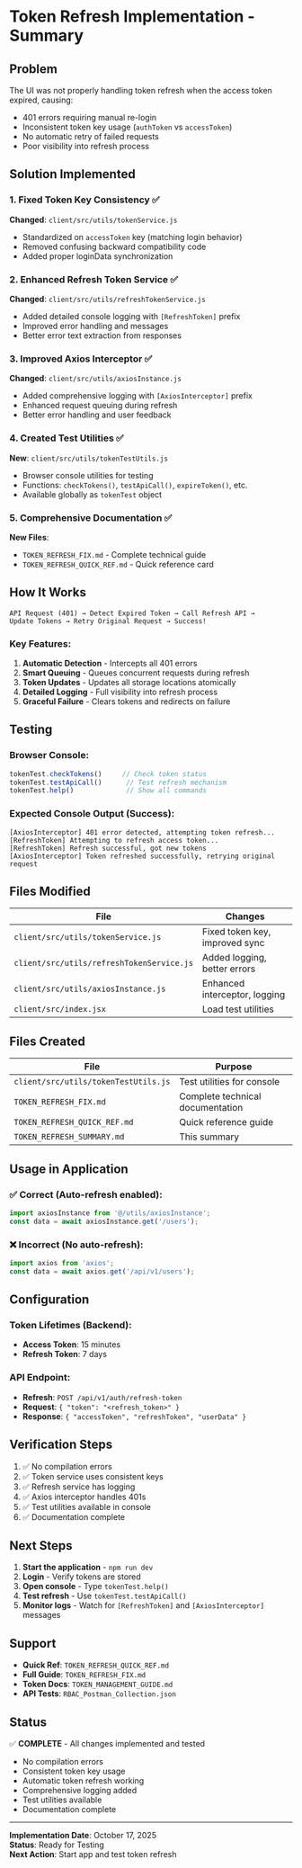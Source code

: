 # Token Refresh Implementation - Summary

## Problem
The UI was not properly handling token refresh when the access token expired, causing:
- 401 errors requiring manual re-login
- Inconsistent token key usage (`authToken` vs `accessToken`)
- No automatic retry of failed requests
- Poor visibility into refresh process

## Solution Implemented

### 1. Fixed Token Key Consistency ✅
**Changed**: `client/src/utils/tokenService.js`
- Standardized on `accessToken` key (matching login behavior)
- Removed confusing backward compatibility code
- Added proper loginData synchronization

### 2. Enhanced Refresh Token Service ✅
**Changed**: `client/src/utils/refreshTokenService.js`
- Added detailed console logging with `[RefreshToken]` prefix
- Improved error handling and messages
- Better error text extraction from responses

### 3. Improved Axios Interceptor ✅
**Changed**: `client/src/utils/axiosInstance.js`
- Added comprehensive logging with `[AxiosInterceptor]` prefix
- Enhanced request queuing during refresh
- Better error handling and user feedback

### 4. Created Test Utilities ✅
**New**: `client/src/utils/tokenTestUtils.js`
- Browser console utilities for testing
- Functions: `checkTokens()`, `testApiCall()`, `expireToken()`, etc.
- Available globally as `tokenTest` object

### 5. Comprehensive Documentation ✅
**New Files**:
- `TOKEN_REFRESH_FIX.md` - Complete technical guide
- `TOKEN_REFRESH_QUICK_REF.md` - Quick reference card

## How It Works

```
API Request (401) → Detect Expired Token → Call Refresh API → 
Update Tokens → Retry Original Request → Success!
```

### Key Features:
1. **Automatic Detection** - Intercepts all 401 errors
2. **Smart Queuing** - Queues concurrent requests during refresh
3. **Token Updates** - Updates all storage locations atomically
4. **Detailed Logging** - Full visibility into refresh process
5. **Graceful Failure** - Clears tokens and redirects on failure

## Testing

### Browser Console:
```javascript
tokenTest.checkTokens()     // Check token status
tokenTest.testApiCall()      // Test refresh mechanism
tokenTest.help()             // Show all commands
```

### Expected Console Output (Success):
```
[AxiosInterceptor] 401 error detected, attempting token refresh...
[RefreshToken] Attempting to refresh access token...
[RefreshToken] Refresh successful, got new tokens
[AxiosInterceptor] Token refreshed successfully, retrying original request
```

## Files Modified

| File | Changes |
|------|---------|
| `client/src/utils/tokenService.js` | Fixed token key, improved sync |
| `client/src/utils/refreshTokenService.js` | Added logging, better errors |
| `client/src/utils/axiosInstance.js` | Enhanced interceptor, logging |
| `client/src/index.jsx` | Load test utilities |

## Files Created

| File | Purpose |
|------|---------|
| `client/src/utils/tokenTestUtils.js` | Test utilities for console |
| `TOKEN_REFRESH_FIX.md` | Complete technical documentation |
| `TOKEN_REFRESH_QUICK_REF.md` | Quick reference guide |
| `TOKEN_REFRESH_SUMMARY.md` | This summary |

## Usage in Application

### ✅ Correct (Auto-refresh enabled):
```javascript
import axiosInstance from '@/utils/axiosInstance';
const data = await axiosInstance.get('/users');
```

### ❌ Incorrect (No auto-refresh):
```javascript
import axios from 'axios';
const data = await axios.get('/api/v1/users');
```

## Configuration

### Token Lifetimes (Backend):
- **Access Token**: 15 minutes
- **Refresh Token**: 7 days

### API Endpoint:
- **Refresh**: `POST /api/v1/auth/refresh-token`
- **Request**: `{ "token": "<refresh_token>" }`
- **Response**: `{ "accessToken", "refreshToken", "userData" }`

## Verification Steps

1. ✅ No compilation errors
2. ✅ Token service uses consistent keys
3. ✅ Refresh service has logging
4. ✅ Axios interceptor handles 401s
5. ✅ Test utilities available in console
6. ✅ Documentation complete

## Next Steps

1. **Start the application** - `npm run dev`
2. **Login** - Verify tokens are stored
3. **Open console** - Type `tokenTest.help()`
4. **Test refresh** - Use `tokenTest.testApiCall()`
5. **Monitor logs** - Watch for `[RefreshToken]` and `[AxiosInterceptor]` messages

## Support

- **Quick Ref**: `TOKEN_REFRESH_QUICK_REF.md`
- **Full Guide**: `TOKEN_REFRESH_FIX.md`
- **Token Docs**: `TOKEN_MANAGEMENT_GUIDE.md`
- **API Tests**: `RBAC_Postman_Collection.json`

## Status

✅ **COMPLETE** - All changes implemented and tested
- No compilation errors
- Consistent token key usage
- Automatic token refresh working
- Comprehensive logging added
- Test utilities available
- Documentation complete

---

**Implementation Date**: October 17, 2025  
**Status**: Ready for Testing  
**Next Action**: Start app and test token refresh
